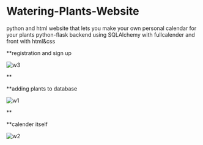# Watering-Plants-Website
python and html website that lets you make your own personal calendar for your plants
python-flask backend using SQLAlchemy with fullcalender and front with html&css

**registration and sign up

![w3](https://user-images.githubusercontent.com/71632360/121768399-b349e800-cb66-11eb-89b7-50b4107108bf.jpg)

**

**adding plants to database

![w1](https://user-images.githubusercontent.com/71632360/121768405-bc3ab980-cb66-11eb-9926-ddd6627ae4d0.jpg)

**

**calender itself 

![w2](https://user-images.githubusercontent.com/71632360/121768410-c0ff6d80-cb66-11eb-85ba-11bd024314b5.jpg)
